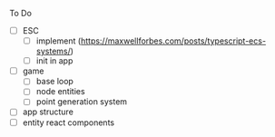 To Do

-   [ ] ESC
    -   [ ] implement (https://maxwellforbes.com/posts/typescript-ecs-systems/)
    -   [ ] init in app
-   [ ] game
    -   [ ] base loop
    -   [ ] node entities
    -   [ ] point generation system
-   [ ] app structure
-   [ ] entity react components
